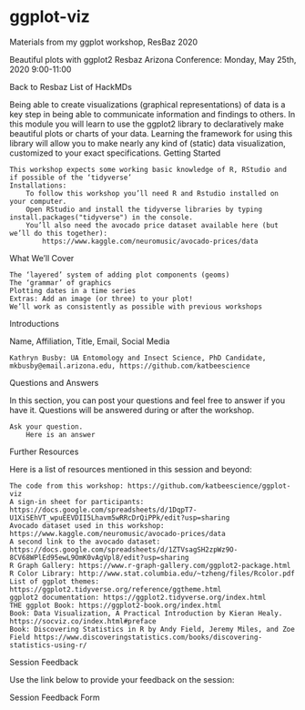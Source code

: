 # ggplot-viz
Materials from my ggplot workshop, ResBaz 2020

Beautiful plots with ggplot2
Resbaz Arizona Conference: Monday, May 25th, 2020 9:00-11:00

Back to Resbaz List of HackMDs

Being able to create visualizations (graphical representations) of data is a key step in being able to communicate information and findings to others. In this module you will learn to use the ggplot2 library to declaratively make beautiful plots or charts of your data. Learning the framework for using this library will allow you to make nearly any kind of (static) data visualization, customized to your exact specifications.
Getting Started

    This workshop expects some working basic knowledge of R, RStudio and if possible of the ‘tidyverse’
    Installations:
        To follow this workshop you’ll need R and Rstudio installed on your computer.
        Open RStudio and install the tidyverse libraries by typing install.packages("tidyverse") in the console.
        You’ll also need the avocado price dataset available here (but we’ll do this together):
            https://www.kaggle.com/neuromusic/avocado-prices/data

What We’ll Cover

    The ‘layered’ system of adding plot components (geoms)
    The ‘grammar’ of graphics
    Plotting dates in a time series
    Extras: Add an image (or three) to your plot!
    We’ll work as consistently as possible with previous workshops

Introductions

Name, Affiliation, Title, Email, Social Media

    Kathryn Busby: UA Entomology and Insect Science, PhD Candidate, mkbusby@email.arizona.edu, https://github.com/katbeescience

Questions and Answers

In this section, you can post your questions and feel free to answer if you have it. Questions will be answered during or after the workshop.

    Ask your question.
        Here is an answer

Further Resources

Here is a list of resources mentioned in this session and beyond:

    The code from this workshop: https://github.com/katbeescience/ggplot-viz
    A sign-in sheet for participants: https://docs.google.com/spreadsheets/d/1DqpT7-U1XiSEhVT_wpuEEVDII5Lhavm5wRRcDrQiPPk/edit?usp=sharing
    Avocado dataset used in this workshop: https://www.kaggle.com/neuromusic/avocado-prices/data
    A second link to the avocado dataset: https://docs.google.com/spreadsheets/d/1ZTVsagSH2zpWz9O-8CV68WPlEd95ewL9OmK0vAgVpl8/edit?usp=sharing
    R Graph Gallery: https://www.r-graph-gallery.com/ggplot2-package.html
    R Color Library: http://www.stat.columbia.edu/~tzheng/files/Rcolor.pdf
    List of ggplot themes: https://ggplot2.tidyverse.org/reference/ggtheme.html
    ggplot2 documentation: https://ggplot2.tidyverse.org/index.html
    THE ggplot Book: https://ggplot2-book.org/index.html
    Book: Data Visualization, A Practical Introduction by Kieran Healy. https://socviz.co/index.html#preface
    Book: Discovering Statistics in R by Andy Field, Jeremy Miles, and Zoe Field https://www.discoveringstatistics.com/books/discovering-statistics-using-r/

Session Feedback

Use the link below to provide your feedback on the session:

Session Feedback Form

